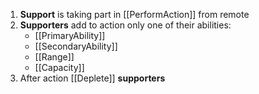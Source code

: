 1. **Support** is taking part in [[PerformAction]] from remote
2. **Supporters** add to action only one of their abilities:
	- [[PrimaryAbility]]
	- [[SecondaryAbility]]
	- [[Range]]
	- [[Capacity]]
3. After action [[Deplete]] **supporters**
